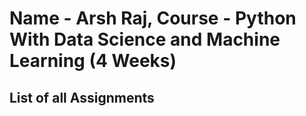 # Name - Arsh Raj, Course - Python With Data Science and Machine Learning (4 Weeks)
## List of all Assignments 
